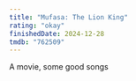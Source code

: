 ```yaml
---
title: "Mufasa: The Lion King"
rating: "okay"
finishedDate: 2024-12-28
tmdb: "762509"
---
```


A movie, some good songs
